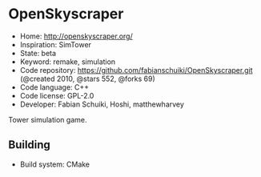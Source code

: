 # OpenSkyscraper

- Home: http://openskyscraper.org/
- Inspiration: SimTower
- State: beta
- Keyword: remake, simulation
- Code repository: https://github.com/fabianschuiki/OpenSkyscraper.git (@created 2010, @stars 552, @forks 69)
- Code language: C++
- Code license: GPL-2.0
- Developer: Fabian Schuiki, Hoshi, matthewharvey

Tower simulation game.

## Building

- Build system: CMake
